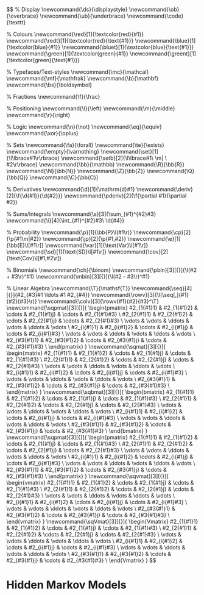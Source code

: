 $$
% Display
\newcommand{\ds}{\displaystyle}
\newcommand{\ob}{\overbrace}
\newcommand{\ub}{\underbrace}
\newcommand{\code}{\texttt}

% Colours
\newcommand{\red}[1]{\textcolor{red}{#1}}
\newcommand{\redt}[1]{\textcolor{red}{\text{#1}}}
\newcommand{\blue}[1]{\textcolor{blue}{#1}}
\newcommand{\bluet}[1]{\textcolor{blue}{\text{#1}}}
\newcommand{\green}[1]{\textcolor{green}{#1}}
\newcommand{\greent}[1]{\textcolor{green}{\text{#1}}}

% Typefaces/Text-styles
\newcommand{\mc}{\mathcal}
\newcommand{\mf}{\mathfrak}
\newcommand{\b}{\mathbf}
\newcommand{\bs}{\boldsymbol}

% Fractions
\newcommand{\f}{\frac}

% Positioning
\newcommand{\l}{\left}
\newcommand{\m}{\middle}
\newcommand{\r}{\right}

% Logic
\newcommand{\n}{\not}
\newcommand{\eq}{\equiv}
\newcommand{\xor}{\oplus}

% Sets
\newcommand{\fa}{\forall}
\newcommand{\te}{\exists}
\newcommand{\empty}{\varnothing}
\newcommand{\set}[1]{\l\lbrace#1\r\rbrace}
\newcommand{\setb}[2]{\l\lbrace#1\ \m| \ #2\r\rbrace}
\newcommand{\bb}{\mathbb}
\newcommand{\R}{\bb{R}}
\newcommand{\N}{\bb{N}}
\newcommand{\Z}{\bb{Z}}
\newcommand{\Q}{\bb{Q}}
\newcommand{\C}{\bb{C}}

% Derivatives
\newcommand{\d}[1]{\mathrm{d}#1}
\newcommand{\deriv}[2]{\f{\d{#1}}{\d{#2}}}
\newcommand{\pderiv}[2]{\f{\partial #1}{\partial #2}}

% Sums/Integrals
\newcommand{\s}[3]{\sum_{#1}^{#2}#3}
\newcommand{\i}[4]{\int_{#1}^{#2}#3\ \d{#4}}

% Probability
\newcommand{\p}[1]{\bb{P}\l(#1\r)}
\newcommand{\cp}[2]{\p{#1\m|#2}}
\newcommand{\jp}[2]{\p{#1,#2}}
\newcommand{\e}[1]{\bb{E}\l[#1\r]}
\newcommand{\var}[1]{\text{Var}\l[#1\r]}
\newcommand{\sd}[1]{\text{SD}\l[#1\r]}
\newcommand{\cov}[2]{\text{Cov}\l[#1,#2\r]}

% Binomials
\newcommand{\ch}{\binom}
\newcommand{\pbin}[3][{}]{\l(#2 + #3\r)^#1}
\newcommand{\mbin}[3][{}]{\l(#2 - #3\r)^#1}

% Linear Algebra
\newcommand{\T}{\mathsf{T}}
\newcommand{\seq}[4][{}]{#2_{#3}#1 \ldots #1 #2_{#4}}
\newcommand{\rowv}[3]{\l(\seq[,]{#1}{#2}{#3}\r)}
\newcommand{\colv}[3]{\rowv{#1}{#2}{#3}^\T}
\newcommand{\sqpmat}[3][{}]{
    \begin{pmatrix}
		#2_{1{#1}1} & #2_{1{#1}2} & \cdots & #2_{1{#1}j} & \cdots & #2_{1{#1}#3} \\
		#2_{2{#1}1} & #2_{2{#1}2} & \cdots & #2_{2{#1}j} & \cdots & #2_{2{#1}#3} \\
		\vdots & \vdots & \ddots & \vdots & \ddots & \vdots \\
		#2_{i{#1}1} & #2_{i{#1}2} & \cdots & #2_{i{#1}j} & \cdots & #2_{i{#1}#3} \\
		\vdots & \vdots & \ddots & \vdots & \ddots & \vdots \\
		#2_{#3{#1}1} & #2_{#3{#1}2} & \cdots & #2_{#3{#1}j} & \cdots & #2_{#3{#1}#3} \\
	\end{pmatrix}
}
\newcommand{\sqmat}[3][{}]{
    \begin{matrix}
		#2_{1{#1}1} & #2_{1{#1}2} & \cdots & #2_{1{#1}j} & \cdots & #2_{1{#1}#3} \\
		#2_{2{#1}1} & #2_{2{#1}2} & \cdots & #2_{2{#1}j} & \cdots & #2_{2{#1}#3} \\
		\vdots & \vdots & \ddots & \vdots & \ddots & \vdots \\
		#2_{i{#1}1} & #2_{i{#1}2} & \cdots & #2_{i{#1}j} & \cdots & #2_{i{#1}#3} \\
		\vdots & \vdots & \ddots & \vdots & \ddots & \vdots \\
		#2_{#3{#1}1} & #2_{#3{#1}2} & \cdots & #2_{#3{#1}j} & \cdots & #2_{#3{#1}#3} \\
	\end{matrix}
}
\newcommand{\sqbmat}[3][{}]{
    \begin{bmatrix}
		#2_{1{#1}1} & #2_{1{#1}2} & \cdots & #2_{1{#1}j} & \cdots & #2_{1{#1}#3} \\
		#2_{2{#1}1} & #2_{2{#1}2} & \cdots & #2_{2{#1}j} & \cdots & #2_{2{#1}#3} \\
		\vdots & \vdots & \ddots & \vdots & \ddots & \vdots \\
		#2_{i{#1}1} & #2_{i{#1}2} & \cdots & #2_{i{#1}j} & \cdots & #2_{i{#1}#3} \\
		\vdots & \vdots & \ddots & \vdots & \ddots & \vdots \\
		#2_{#3{#1}1} & #2_{#3{#1}2} & \cdots & #2_{#3{#1}j} & \cdots & #2_{#3{#1}#3} \\
	\end{bmatrix}
}
\newcommand{\sqpmat}[3][{}]{
    \begin{pmatrix}
		#2_{1{#1}1} & #2_{1{#1}2} & \cdots & #2_{1{#1}j} & \cdots & #2_{1{#1}#3} \\
		#2_{2{#1}1} & #2_{2{#1}2} & \cdots & #2_{2{#1}j} & \cdots & #2_{2{#1}#3} \\
		\vdots & \vdots & \ddots & \vdots & \ddots & \vdots \\
		#2_{i{#1}1} & #2_{i{#1}2} & \cdots & #2_{i{#1}j} & \cdots & #2_{i{#1}#3} \\
		\vdots & \vdots & \ddots & \vdots & \ddots & \vdots \\
		#2_{#3{#1}1} & #2_{#3{#1}2} & \cdots & #2_{#3{#1}j} & \cdots & #2_{#3{#1}#3} \\
	\end{pmatrix}
}
\newcommand{\sqvmat}[3][{}]{
    \begin{vmatrix}
		#2_{1{#1}1} & #2_{1{#1}2} & \cdots & #2_{1{#1}j} & \cdots & #2_{1{#1}#3} \\
		#2_{2{#1}1} & #2_{2{#1}2} & \cdots & #2_{2{#1}j} & \cdots & #2_{2{#1}#3} \\
		\vdots & \vdots & \ddots & \vdots & \ddots & \vdots \\
		#2_{i{#1}1} & #2_{i{#1}2} & \cdots & #2_{i{#1}j} & \cdots & #2_{i{#1}#3} \\
		\vdots & \vdots & \ddots & \vdots & \ddots & \vdots \\
		#2_{#3{#1}1} & #2_{#3{#1}2} & \cdots & #2_{#3{#1}j} & \cdots & #2_{#3{#1}#3} \\
	\end{vmatrix}
}
\newcommand{\sqVmat}[3][{}]{
    \begin{Vmatrix}
		#2_{1{#1}1} & #2_{1{#1}2} & \cdots & #2_{1{#1}j} & \cdots & #2_{1{#1}#3} \\
		#2_{2{#1}1} & #2_{2{#1}2} & \cdots & #2_{2{#1}j} & \cdots & #2_{2{#1}#3} \\
		\vdots & \vdots & \ddots & \vdots & \ddots & \vdots \\
		#2_{i{#1}1} & #2_{i{#1}2} & \cdots & #2_{i{#1}j} & \cdots & #2_{i{#1}#3} \\
		\vdots & \vdots & \ddots & \vdots & \ddots & \vdots \\
		#2_{#3{#1}1} & #2_{#3{#1}2} & \cdots & #2_{#3{#1}j} & \cdots & #2_{#3{#1}#3} \\
	\end{Vmatrix}
}
$$

# Hidden Markov Models